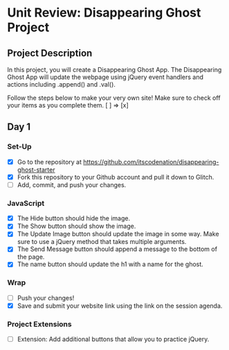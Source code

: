 # Unit Review: Disappearing Ghost Project

## Project Description
In this project, you will create a Disappearing Ghost App. The Disappearing Ghost App will update the webpage using jQuery event handlers and actions including .append() and .val().

Follow the steps below to make your very own site! 
Make sure to check off your items as you complete them. [ ] => [x]

## Day 1

### Set-Up
- [x] Go to the repository at https://github.com/itscodenation/disappearing-ghost-starter
- [x] Fork this repository to your Github account and pull it down to Glitch.
- [ ] Add, commit, and push your changes.

### JavaScript
- [x] The Hide button should hide the image.
- [x] The Show button should show the image.
- [x] The Update Image button should update the image in some way. Make sure to use a jQuery method that takes multiple arguments.
- [x] The Send Message button should append a message to the bottom of the page.
- [x] The name button should update the h1 with a name for the ghost.

### Wrap
- [ ] Push your changes!
- [x] Save and submit your website link using the link on the session agenda.

### Project Extensions
- [ ] Extension: Add additional buttons that allow you to practice jQuery.
